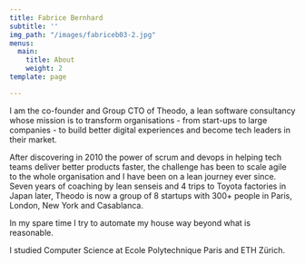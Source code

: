 ```yaml
---
title: Fabrice Bernhard
subtitle: ''
img_path: "/images/fabriceb03-2.jpg"
menus:
  main:
    title: About
    weight: 2
template: page

---
```

I am the co-founder and Group CTO of Theodo, a lean software consultancy whose mission is to transform organisations - from start-ups to large companies - to build better digital experiences and become tech leaders in their market.

After discovering in 2010 the power of scrum and devops in helping tech teams deliver better products faster, the challenge has been to scale agile to the whole organisation and I have been on a lean journey ever since. Seven years of coaching by lean senseis and 4 trips to Toyota factories in Japan later, Theodo is now a group of 8 startups with 300+ people in Paris, London, New York and Casablanca.

In my spare time I try to automate my house way beyond what is reasonable.

I studied Computer Science at Ecole Polytechnique Paris and ETH Zürich.